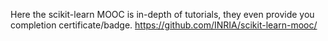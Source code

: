 Here the scikit-learn MOOC is in-depth of tutorials, they even provide you completion certificate/badge. https://github.com/INRIA/scikit-learn-mooc/
